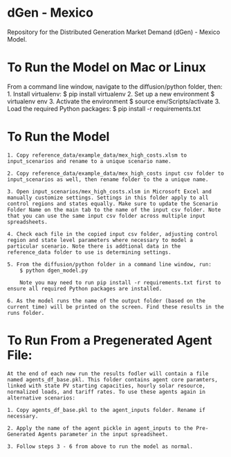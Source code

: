 
dGen - Mexico
=========
Repository for the Distributed Generation Market Demand (dGen) - Mexico Model.


To Run the Model on Mac or Linux
=========

From a command line window, navigate to the diffusion/python folder, then:
	1. Install virtualenv:
		$ pip install virtualenv
	2. Set up a new environment
		$ virtualenv env
	3. Activate the environment
		$ source env/Scripts/activate
	3. Load the required Python packages:
		$ pip install -r requirements.txt


To Run the Model
=========

	1. Copy reference_data/example_data/mex_high_costs.xlsm to input_scenarios and rename to a unique scenario name.

	2. Copy reference_data/example_data/mex_high_costs input csv folder to input_scenarios as well, then rename folder to the a unique name.

	3. Open input_scenarios/mex_high_costs.xlsm in Microsoft Excel and manually customize settings. Settings in this folder apply to all control regions and states equally. Make sure to update the Scenario Folder Name on the main tab to the name of the input csv folder. Note that you can use the same input csv folder across multiple input spreadsheets.

	4. Check each file in the copied input csv folder, adjusting control region and state level parameters where necessary to model a particular scenario. Note there is addtional data in the reference_data folder to use is determining settings.

	5. From the diffusion/python folder in a command line window, run:
	 	$ python dgen_model.py 
	
		Note you may need to run pip install -r requirements.txt first to ensure all required Python packages are installed. 

	6. As the model runs the name of the output folder (based on the current time) will be printed on the screen. Find these results in the runs folder. 

To Run From a Pregenerated Agent File:
=========

	At the end of each new run the results fodler will contain a file named agents_df_base.pkl. This folder contains agent core paramters, linked with state PV starting capacities, hourly solar resource, normalized loads, and tariff rates. To use these agents again in alternative scenarios:

	1. Copy agents_df_base.pkl to the agent_inputs folder. Rename if necessary.

	2. Apply the name of the agent pickle in agent_inputs to the Pre-Generated Agents parameter in the input spreadsheet. 

	3. Follow steps 3 - 6 from above to run the model as normal. 
